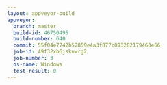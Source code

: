 ```yaml
---
layout: appveyor-build
appveyor:
  branch: master
  build-id: 46750495
  build-number: 640
  commit: 55f04e7742b52859e4a3f877c093282179463e66
  job-id: 49f32xb6jskuwrg2
  job-number: 3
  os-name: Windows
  test-result: 0
---
```

